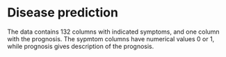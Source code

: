 # Disease prediction

The data contains 132 columns with indicated symptoms, and one column with the prognosis. The sypmtom columns have numerical values 0 or 1, while prognosis gives description of the prognosis.
